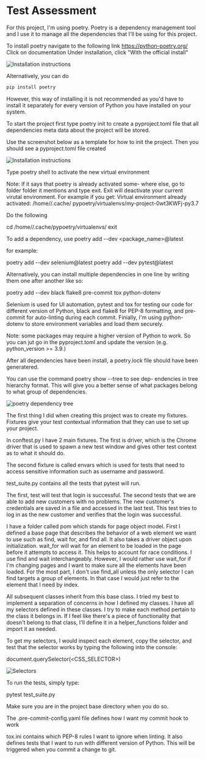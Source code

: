 ﻿# Test Assessment
 
For this project, I'm using poetry.
Poetry is a dependency management tool and I use it
to manage all the dependencies that I'll be using 
for this project.

To install poetry navigate to the following link
https://python-poetry.org/
Click on documentation
Under installation, click "With the official install"

![Installation instructions](/documentation/screenshots/installation1.jpg?raw=true "poetry website")

Alternatively, you can do 

```python
pip install poetry
```
However, this way of installing it is not recommended
as you'd have to install it separately for every
version of Python you have installed on your system.

To start the project first type poetry init to create a 
pyproject.toml file that all dependencies meta data about 
the project will be stored.

Use the screenshot below as a template for how to init 
the project. Then you should see a pyproject.toml
file created

![Installation instructions](/documentation/screenshots/poetry_init.jpg?raw=true "poetry init")

Type poetry shell to activate the new virtual environment

Note: if it says that poetry is already activated some-
where else, go to folder folder it mentions and type
exit. Exit will deactivate your current virutal environment.
For example if you get:
Virtual environment already activated: /home/<user>/.cache/
pypoetry/virtualenvs/my-project-0wt3KWFj-py3.7

Do the following

cd /home/<user>/.cache/pypoetry/virtualenvs/ 
exit

To add a dependency, use poetry add --dev <package_name>@latest

for example:

poetry add --dev selenium@latest
poetry add --dev pytest@latest

Alternatively, you can install multiple dependencies
in one line by writing them one after another like so:

poetry add --dev black flake8 pre-commit tox python-dotenv

Selenium is used for UI automation, pytest and tox for 
testing our code for different version of Python, black
and flake8 for PEP-8 formatting, and pre-commit
for auto-linting during each commit. Finially, I'm using
python-dotenv to store environment variables and load them
securely.


Note: some packages may require a higher version
of Python to work. So you can jut go in the pyproject.toml
and update the version (e.g. python_version >= 3.9.)

After all dependencies have been install, a poetry.lock
file should have been generatered.

You can use the command poetry show --tree to see dep-
endencies in tree hierarchy format. This will give 
you a better sense of what packages belong to what group 
of dependencies.

![poetry dependency tree](/documentation/screenshots/poetry_show_tree.jpg?raw=true "poetry tree")

The first thing I did when creating this project was
to create my fixtures. Fixtures give your test contextual
information that they can use to set up your project.

In conftest.py I have 2 main fixtures. The first is
driver, which is the Chrome driver that is used
to spawn a new test window and gives other test
context as to what it should do.

The second fixture is called envars which is used
for tests that need to access sensitive information 
such as username and password.

test_suite.py contains all the tests that 
pytest will run. 

The first, test will test that login is successful.
The second tests that we are able to add new customers
with no problems. The new customer's credentials are
saved in a file and accessed in the last test. 
This test tries to log in as the new customer and
verifies that the login was successful.

I have a folder called pom which stands for page 
object model. First I defined a base page that
describes the behavior of a web element we want
to use such as find, wait for, and find all.
 It also takes a driver object upon
initialization. wait_for will wait for an 
element to be loaded in the page before it attempts
to access it. This helps to account for race conditions.
I use find and wait interchangeably. However, I would
rather use wait_for if I'm changing pages and I want to 
make sure all the elements have been loaded.
For the most part, I don't use find_all unless 
the only selector I can find targets a group of 
elements. In that case I would just refer to the
element that I need by index.

All subsequent classes inherit from this base class.
I tried my best to implement a separation of concerns
in how I defined my classes. I have all my selectors
defined in these classes. I try to make each 
method pertain to the class it belongs in. If 
I feel like there's a piece of functionality that 
doesn't belong to that class, I'll define it in a 
helper_functions folder and import it as needed.

To get my selectors, I would inspect each element,
copy the selector, and test that the selector
works by typing the following into the console:

document.querySelector(<CSS_SELECTOR>)

![Selectors](/documentation/screenshots/get_selectors.jpg?raw=true "javascript_console")

To run the tests, simply type:

pytest test_suite.py

Make sure you are in the project base directory when
you do so.

The .pre-commit-config.yaml file defines how 
I want my commit hook to work

tox.ini contains which PEP-8 rules I want to ignore
when linting. It also defines tests that I want to 
run with different version of Python. This will be
triggered when you commit a change to git.



